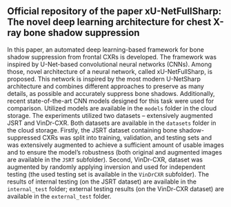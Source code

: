 ## Official repository of the paper xU-NetFullSharp: The novel deep learning architecture for chest X-ray bone shadow suppression

In this paper, an automated deep learning-based framework for bone shadow suppression from frontal CXRs is developed. The framework was inspired by U-Net-based convolutional neural networks (CNNs). 
Among those, novel architecture of a neural network, called xU-NetFullSharp, is proposed. This network is inspired by the most modern U-NetSharp architecture and combines different approaches to preserve as many details, as possible and accurately suppress bone shadows. 
Additionally, recent state-of-the-art CNN models designed for this task were used for comparison. Utilized models are available in the `models` folder in the cloud storage.
The experiments utilized two datasets – extensively augmented JSRT and VinDr-CXR. Both datasets are available in the `datasets` folder in the cloud storage.
Firstly, the JSRT dataset containing bone shadow-suppressed CXRs was split into training, validation, and testing sets and was extensively augmented to achieve a sufficient amount of usable images and to ensure the model’s robustness (both original and augmented images are available in the `JSRT` subfolder).
Second, VinDr-CXR, dataset was augmented by randomly applying inversion and used for independent testing (the used testing set is available in the `VinDrCXR` subfolder). 
The results of internal testing (on the JSRT dataset) are available in the `internal_test` folder; external testing results (on the VinDr-CXR dataset) are available in the `external_test` folder.

